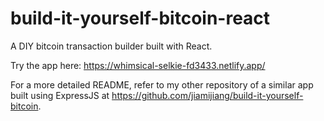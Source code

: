 # build-it-yourself-bitcoin-react

A DIY bitcoin transaction builder built with React.

Try the app here: https://whimsical-selkie-fd3433.netlify.app/

For a more detailed README, refer to my other repository of a similar app built using ExpressJS at https://github.com/jiamijiang/build-it-yourself-bitcoin.
